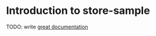 # Introduction to store-sample

TODO: write [great documentation](http://jacobian.org/writing/what-to-write/)
